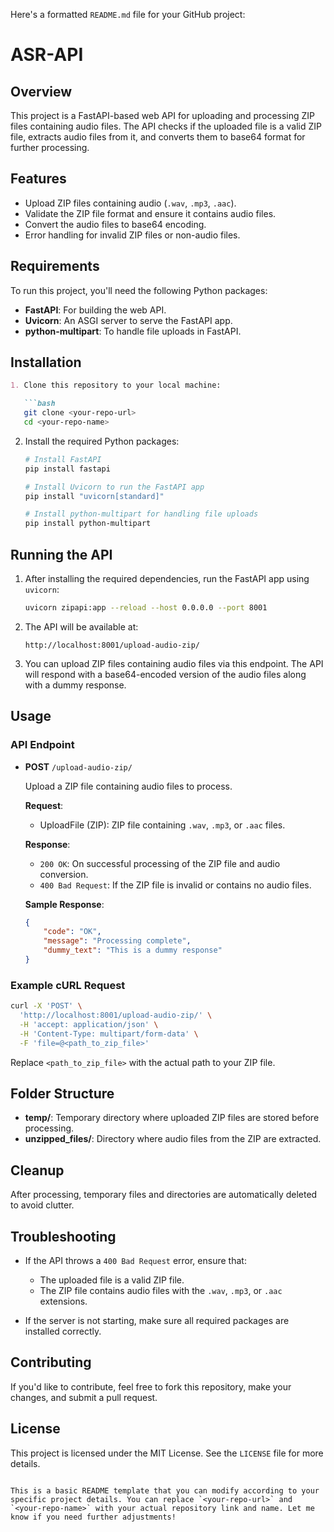 Here's a formatted `README.md` file for your GitHub project:


# ASR-API

## Overview
This project is a FastAPI-based web API for uploading and processing ZIP files containing audio files. The API checks if the uploaded file is a valid ZIP file, extracts audio files from it, and converts them to base64 format for further processing.

## Features
- Upload ZIP files containing audio (`.wav`, `.mp3`, `.aac`).
- Validate the ZIP file format and ensure it contains audio files.
- Convert the audio files to base64 encoding.
- Error handling for invalid ZIP files or non-audio files.

## Requirements
To run this project, you'll need the following Python packages:

- **FastAPI**: For building the web API.
- **Uvicorn**: An ASGI server to serve the FastAPI app.
- **python-multipart**: To handle file uploads in FastAPI.

## Installation
```markdown
1. Clone this repository to your local machine:

   ```bash
   git clone <your-repo-url>
   cd <your-repo-name>
   ```

2. Install the required Python packages:

   ```bash
   # Install FastAPI
   pip install fastapi

   # Install Uvicorn to run the FastAPI app
   pip install "uvicorn[standard]"

   # Install python-multipart for handling file uploads
   pip install python-multipart
   ```

## Running the API

1. After installing the required dependencies, run the FastAPI app using `uvicorn`:

   ```bash
   uvicorn zipapi:app --reload --host 0.0.0.0 --port 8001
   ```

2. The API will be available at:

   ```
   http://localhost:8001/upload-audio-zip/
   ```

3. You can upload ZIP files containing audio files via this endpoint. The API will respond with a base64-encoded version of the audio files along with a dummy response.

## Usage

### API Endpoint

- **POST** `/upload-audio-zip/`
  
  Upload a ZIP file containing audio files to process.

  **Request**:
  - UploadFile (ZIP): ZIP file containing `.wav`, `.mp3`, or `.aac` files.

  **Response**:
  - `200 OK`: On successful processing of the ZIP file and audio conversion.
  - `400 Bad Request`: If the ZIP file is invalid or contains no audio files.
  
  **Sample Response**:

  ```json
  {
      "code": "OK",
      "message": "Processing complete",
      "dummy_text": "This is a dummy response"
  }
  ```

### Example cURL Request

```bash
curl -X 'POST' \
  'http://localhost:8001/upload-audio-zip/' \
  -H 'accept: application/json' \
  -H 'Content-Type: multipart/form-data' \
  -F 'file=@<path_to_zip_file>'
```

Replace `<path_to_zip_file>` with the actual path to your ZIP file.

## Folder Structure

- **temp/**: Temporary directory where uploaded ZIP files are stored before processing.
- **unzipped_files/**: Directory where audio files from the ZIP are extracted.

## Cleanup

After processing, temporary files and directories are automatically deleted to avoid clutter.

## Troubleshooting

- If the API throws a `400 Bad Request` error, ensure that:
  - The uploaded file is a valid ZIP file.
  - The ZIP file contains audio files with the `.wav`, `.mp3`, or `.aac` extensions.
  
- If the server is not starting, make sure all required packages are installed correctly.

## Contributing

If you'd like to contribute, feel free to fork this repository, make your changes, and submit a pull request.

## License

This project is licensed under the MIT License. See the `LICENSE` file for more details.
```

This is a basic README template that you can modify according to your specific project details. You can replace `<your-repo-url>` and `<your-repo-name>` with your actual repository link and name. Let me know if you need further adjustments!
